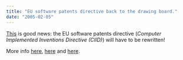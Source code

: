 ```yaml
---
title: "EU software patents directive back to the drawing board."
date: "2005-02-05"
---
```


[This](http://news.zdnet.co.uk/business/legal/0,39020651,39186538,00.htm) is good news: the EU software patents directive (_Computer Implemented Inventions Directive (CIID)_) will have to be rewritten!

More info [here](http://www.nosoftwarepatents.com/phpBB2/viewtopic.php?t=327), [here](http://news.zdnet.co.uk/business/legal/0,39020651,39186546,00.htm) and [here](http://yro.slashdot.org/article.pl?sid=05/02/05/1341250&from=rss).
